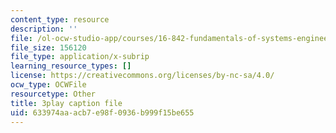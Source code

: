 ```yaml
---
content_type: resource
description: ''
file: /ol-ocw-studio-app/courses/16-842-fundamentals-of-systems-engineering-fall-2015/633974aaacb7e98f0936b999f15be655_J_y2I09rj_I.srt
file_size: 156120
file_type: application/x-subrip
learning_resource_types: []
license: https://creativecommons.org/licenses/by-nc-sa/4.0/
ocw_type: OCWFile
resourcetype: Other
title: 3play caption file
uid: 633974aa-acb7-e98f-0936-b999f15be655
---
```

